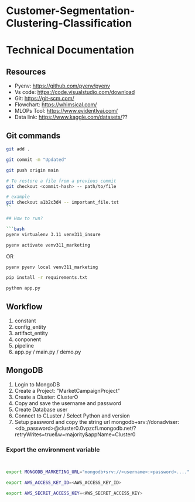 # Customer-Segmentation-Clustering-Classification

# Technical Documentation

##  Resources
- Pyenv: https://github.com/pyenv/pyenv
- Vs code: https://code.visualstudio.com/download
- Git: https://git-scm.com/
- Flowchart: https://whimsical.com/
- MLOPs Tool: https://www.evidentlyai.com/
- Data link: https://www.kaggle.com/datasets/??



## Git commands

```bash
git add .

git commit -m "Updated"

git push origin main

# To restore a file from a previous commit
git checkout <commit-hash> -- path/to/file

# example
git checkout a1b2c3d4 -- important_file.txt
``

## How to run?

```bash
pyenv virtualenv 3.11 venv311_insure
```

```bash
pyenv activate venv311_marketing
```
OR

```bash
pyenv pyenv local venv311_marketing
```

```bash
pip install -r requirements.txt
```


```bash
python app.py
```


## Workflow

1. constant
2. config_entity
3. artifact_entity
4. conponent
5. pipeline
6. app.py / main.py / demo.py

## MongoDB

1. Login to MongoDB
2. Create a Project: "MarketCampaignProject"
3. Create a Cluster: ClusterO
4. Copy and save the username and password
5. Create Database user
4. Connect to CLuster / Select Python and version
5. Setup password and copy the string url
mongodb+srv://donadviser:<db_password>@cluster0.0vpzcfi.mongodb.net/?retryWrites=true&w=majority&appName=Cluster0



### Export the  environment variable
```bash


export MONGODB_MARKETING_URL="mongodb+srv://<username>:<password>...."

export AWS_ACCESS_KEY_ID=<AWS_ACCESS_KEY_ID>

export AWS_SECRET_ACCESS_KEY=<AWS_SECRET_ACCESS_KEY>
```
